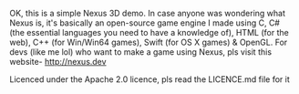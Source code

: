 OK, this is a simple Nexus 3D demo. In case anyone was wondering what Nexus is, it's basically an open-source game engine I made using C, C# (the essential languages you need to have a knowledge of), HTML (for the web), C++ (for Win/Win64 games), Swift (for OS X games) & OpenGL. For devs (like me lol) who want to make a game using Nexus, pls visit this website- http://nexus.dev

Licenced under the Apache 2.0 licence, pls read the LICENCE.md file for it
